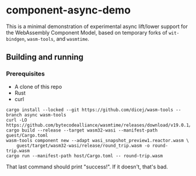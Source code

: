 # component-async-demo

This is a minimal demonstration of experimental async lift/lower support for the
WebAssembly Component Model, based on temporary forks of `wit-bindgen`,
`wasm-tools`, and `wasmtime`.

## Building and running

### Prerequisites

- A clone of this repo
- Rust
- curl

```
cargo install --locked --git https://github.com/dicej/wasm-tools --branch async wasm-tools
curl -LO https://github.com/bytecodealliance/wasmtime/releases/download/v19.0.1/wasi_snapshot_preview1.reactor.wasm
cargo build --release --target wasm32-wasi --manifest-path guest/Cargo.toml
wasm-tools component new --adapt wasi_snapshot_preview1.reactor.wasm \
    guest/target/wasm32-wasi/release/round_trip.wasm -o round-trip.wasm
cargo run --manifest-path host/Cargo.toml -- round-trip.wasm
```

That last command should print "success!".  If it doesn't, that's bad.
